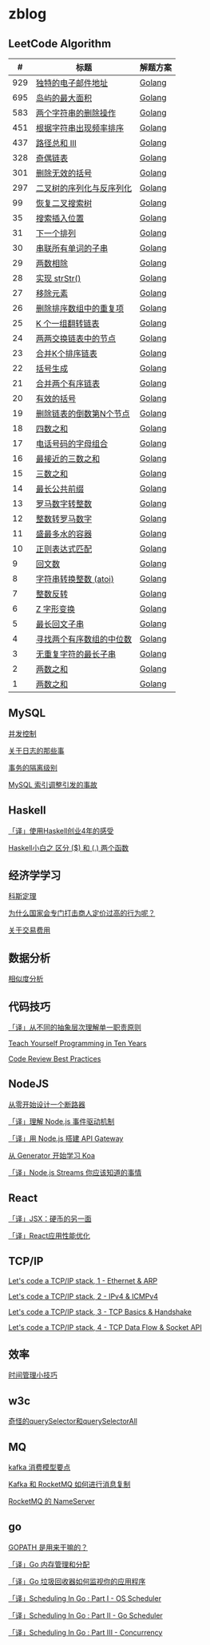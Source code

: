 # zblog

## LeetCode Algorithm

| # | 标题 | 解题方案 |
|---| ----- | -------- |
|929|[独特的电子邮件地址](https://leetcode-cn.com/problems/unique-email-addresses/) | [Golang](./content/blog/algorithm/929.md) 
|695|[岛屿的最大面积](https://leetcode-cn.com/problems/max-area-of-island/) | [Golang](./content/blog/algorithm/695.md) 
|583|[两个字符串的删除操作](https://leetcode-cn.com/problems/delete-operation-for-two-strings/) | [Golang](./content/blog/algorithm/583.md) |
|451|[根据字符串出现频率排序](https://leetcode-cn.com/problems/sort-characters-by-frequency/) | [Golang](./content/blog/algorithm/451.md) |
|437|[路径总和 III](https://leetcode-cn.com/problems/pa-sum-iii/) | [Golang](./content/blog/algorithm/437.md) |
|328|[奇偶链表](https://leetcode-cn.com/problems/odd-even-linked-list/) | [Golang](./content/blog/algorithm/328.md) |
|301|[删除无效的括号](https://leetcode-cn.com/problems/remove-invalid-parentheses/) | [Golang](./content/blog/algorithm/301.md) |
|297|[二叉树的序列化与反序列化](https://leetcode-cn.com/problems/serialize-and-deserialize-binary-tree/)  | [Golang](./content/blog/algorithm/297.md)|
|99|[恢复二叉搜索树](https://leetcode-cn.com/problems/recover-binary-search-tree/)| [Golang](./content/blog/algorithm/99.md)|
|35|[搜索插入位置](https://leetcode-cn.com/problems/search-insert-position/)| [Golang](./content/blog/algorithm/35.md)|
|31|[下一个排列](https://leetcode-cn.com/problems/next-permutation/)| [Golang](./content/blog/algorithm/31.md)|
|30|[串联所有单词的子串](https://leetcode-cn.com/problems/substring-with-concatenation-of-all-words/)| [Golang](./content/blog/algorithm/30.md)|
|29|[两数相除](https://leetcode-cn.com/problems/divide-two-integers/)| [Golang](./content/blog/algorithm/29.md)|
|28|[实现 strStr()](https://leetcode-cn.com/problems/implement-strstr/)| [Golang](./content/blog/algorithm/28.md)|
|27|[移除元素](https://leetcode-cn.com/problems/remove-element/)| [Golang](./content/blog/algorithm/27.md)|
|26|[删除排序数组中的重复项](https://leetcode-cn.com/problems/remove-duplicates-from-sorted-array/)| [Golang](./content/blog/algorithm/26.md)|
|25|[K 个一组翻转链表](https://leetcode-cn.com/problems/reverse-nodes-in-k-group/)| [Golang](./content/blog/algorithm/25.md)|
|24|[两两交换链表中的节点](https://leetcode-cn.com/problems/swap-nodes-in-pairs/)| [Golang](./content/blog/algorithm/24.md)|
|23|[合并K个排序链表](https://leetcode-cn.com/problems/merge-k-sorted-lists/)| [Golang](./content/blog/algorithm/23.md)|
|22|[括号生成](https://leetcode-cn.com/problems/generate-parentheses/)| [Golang](./content/blog/algorithm/22.md)|
|21|[合并两个有序链表](https://leetcode-cn.com/problems/merge-two-sorted-lists/)| [Golang](./content/blog/algorithm/21.md)|
|20|[有效的括号](https://leetcode-cn.com/problems/valid-parentheses/)| [Golang](./content/blog/algorithm/20.md)|
|19|[删除链表的倒数第N个节点](https://leetcode-cn.com/problems/remove-nth-node-from-end-of-list/)| [Golang](./content/blog/algorithm/19.md)|
|18|[四数之和](https://leetcode-cn.com/problems/4sum/)| [Golang](./content/blog/algorithm/18.md)|
|17|[电话号码的字母组合](https://leetcode-cn.com/problems/letter-combinations-of-a-phone-number/)| [Golang](./content/blog/algorithm/17.md)|
|16|[最接近的三数之和](https://leetcode-cn.com/problems/3sum-closest/)| [Golang](./content/blog/algorithm/16.md)|
|15|[三数之和](https://leetcode-cn.com/problems/3sum/)| [Golang](./content/blog/algorithm/15.md)|
|14|[最长公共前缀](https://leetcode-cn.com/problems/longest-common-prefix/)| [Golang](./content/blog/algorithm/14.md)|
|13|[罗马数字转整数](https://leetcode-cn.com/problems/roman-to-integer/)| [Golang](./content/blog/algorithm/13.md)|
|12|[整数转罗马数字](https://leetcode-cn.com/problems/integer-to-roman/)| [Golang](./content/blog/algorithm/12.md)|
|11|[盛最多水的容器](https://leetcode-cn.com/problems/container-with-most-water/)| [Golang](./content/blog/algorithm/11.md)|
|10|[正则表达式匹配](https://leetcode-cn.com/problems/regular-expression-matching/)| [Golang](./content/blog/algorithm/10.md)|
|9|[回文数](https://leetcode-cn.com/problems/palindrome-number/)| [Golang](./content/blog/algorithm/9.md)|
|8|[字符串转换整数 (atoi)](https://leetcode-cn.com/problems/string-to-integer-atoi/)| [Golang](./content/blog/algorithm/8.md)|
|7|[整数反转](https://leetcode-cn.com/problems/reverse-integer/)| [Golang](./content/blog/algorithm/7.md)|
|6|[Z 字形变换](https://leetcode-cn.com/problems/zigzag-conversion/submissions/)| [Golang](./content/blog/algorithm/6.md)|
|5|[最长回文子串](https://leetcode-cn.com/problems/longest-palindromic-substring/)| [Golang](./content/blog/algorithm/5.md)|
|4|[寻找两个有序数组的中位数](https://leetcode-cn.com/problems/median-of-two-sorted-arrays/)| [Golang](./content/blog/algorithm/4.md)|
|3|[无重复字符的最长子串](https://leetcode-cn.com/problems/longest-substring-without-repeating-characters/)| [Golang](./content/blog/algorithm/3.md)|
|2|[两数之和](https://leetcode-cn.com/problems/add-two-numbers/)| [Golang](./content/blog/algorithm/2.md)|
|1|[两数之和](https://leetcode-cn.com/problems/two-sum/)| [Golang](./content/blog/algorithm/1.md)|

## MySQL
[并发控制](./content/blog/mysql/lock.md)

[关于日志的那些事](./content/blog/mysql/log.md)

[事务的隔离级别](./content/blog/mysql/transaction.md)

[MySQL 索引调整引发的事故](./content/blog/tips/mysql_index.md)

## Haskell
[「译」使用Haskell创业4年的感受](./content/blog/haskell/feel.md)

[ Haskell小白之 区分 ($) 和 (.) 两个函数](./content/blog/haskell/function_symbol.md)

## 经济学学习
[科斯定理](./content/blog/economics/coase.md)

[为什么国家会专门打击商人定价过高的行为呢？](./content/blog/economics/consumer_surplus.md)

[关于交易费用](./content/blog/economics/transaction_coasts.md)

## 数据分析
[相似度分析](./content/blog/analysis/similarity.md)

## 代码技巧
[「译」从不同的抽象层次理解单一职责原则](./content/blog/code/single_responsibility.md)

[Teach Yourself Programming in Ten Years](./content/blog/review/21_days.md)

[Code Review Best Practices](./content/blog/review/code_review.md)

## NodeJS
[从零开始设计一个断路器](./content/blog/node/breaker.md)

[「译」理解 Node.js 事件驱动机制](./content/blog/node/event.md)

[「译」用 Node.js 搭建 API Gateway](./content/blog/node/gateway.md)

[从 Generator 开始学习 Koa](./content/blog/node/koa.md)

[「译」Node.js Streams 你应该知道的事情](./content/blog/node/stream.md)

## React
[「译」JSX：硬币的另一面](./content/blog/react/jsx.md)

[「译」React应用性能优化](./content/blog/react/performance.md)

## TCP/IP
[Let's code a TCP/IP stack, 1 - Ethernet & ARP](./content/blog/review/tcp/1.md)

[Let's code a TCP/IP stack, 2 - IPv4 & ICMPv4](./content/blog/review/tcp/2.md)

[Let's code a TCP/IP stack, 3 - TCP Basics & Handshake](./content/blog/review/tcp/3.md)

[Let's code a TCP/IP stack, 4 - TCP Data Flow & Socket API](./content/blog/review/tcp/4.md)

## 效率
[时间管理小技巧](./content/blog/tips/time.md)

## w3c
[奇怪的querySelector和querySelectorAll](./content/blog/w3c/index.md)

## MQ
[kafka 消费模型要点](./content/blog/mq/kafka_consumer.md)

[Kafka 和 RocketMQ 如何进行消息复制](./content/blog/mq/replication.md)

[RocketMQ 的 NameServer](./content/blog/mq/nameserver.md)

## go
[GOPATH 是用来干嘛的？](./content/blog/golang/gopath.md)

[「译」Go 内存管理和分配](./content/blog/golang/memory_allocate.md)

[「译」Go 垃圾回收器如何监视你的应用程序](./content/blog/golang/gc_watch.md)

[「译」Scheduling In Go : Part I - OS Scheduler](./content/blog/golang/os_schedule.md)

[「译」Scheduling In Go : Part II - Go Scheduler](./content/blog/golang/go_schedule.md)

[「译」Scheduling In Go : Part III - Concurrency](./content/blog/golang/concurrency.md)
